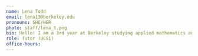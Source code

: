 ```yaml
---
name: Lena Todd
email: lena13@berkeley.edu
pronouns: SHE/HER
photo: staff/lena_t.png
bio: Hello! I am a 3rd year at Berkeley studying applied mathematics and data science. I love hiking random places and baking all types of delicious foods!
role: Tutor (UCS1)
office-hours: 
---
```

